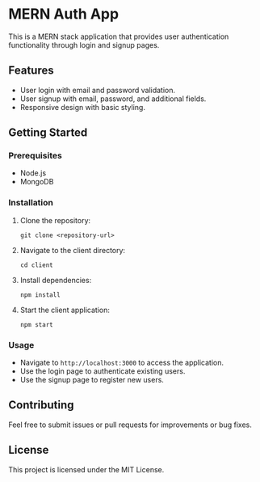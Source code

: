 # MERN Auth App

This is a MERN stack application that provides user authentication functionality through login and signup pages.

## Features

- User login with email and password validation.
- User signup with email, password, and additional fields.
- Responsive design with basic styling.

## Getting Started

### Prerequisites

- Node.js
- MongoDB

### Installation

1. Clone the repository:
   ```
   git clone <repository-url>
   ```

2. Navigate to the client directory:
   ```
   cd client
   ```

3. Install dependencies:
   ```
   npm install
   ```

4. Start the client application:
   ```
   npm start
   ```

### Usage

- Navigate to `http://localhost:3000` to access the application.
- Use the login page to authenticate existing users.
- Use the signup page to register new users.

## Contributing

Feel free to submit issues or pull requests for improvements or bug fixes. 

## License

This project is licensed under the MIT License.